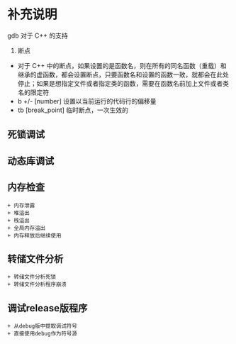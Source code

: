 # 补充说明
gdb 对于 C++ 的支持
1. 断点
+ 对于 C++ 中的断点，如果设置的是函数名，则在所有的同名函数（重载）和继承的虚函数，都会设置断点，只要函数名和设置的函数一致，就都会在此处停止；如果是想指定文件或者指定类的函数，需要在函数名前加上文件或者类名的限定符
+ b +/- [number] 设置以当前运行的代码行的偏移量
+ tb [break_point] 临时断点，一次生效的

## 死锁调试
## 动态库调试
## 内存检查
    + 内存泄露
    + 堆溢出
    + 栈溢出
    + 全局内存溢出
    + 内存释放后继续使用
## 转储文件分析
    + 转储文件分析死锁
    + 转储文件分析程序崩溃
## 调试release版程序
    + 从debug版中提取调试符号
    + 直接使用debug作为符号源